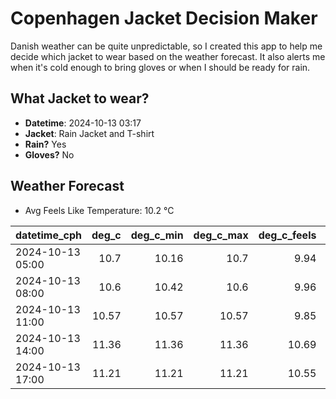 
# Copenhagen Jacket Decision Maker

Danish weather can be quite unpredictable, so I created this app to help me decide which jacket to wear based on the weather forecast. 
It also alerts me when it's cold enough to bring gloves or when I should be ready for rain.

## What Jacket to wear?

- **Datetime**: 2024-10-13 03:17
- **Jacket**: Rain Jacket and T-shirt
- **Rain?** Yes
- **Gloves?** No

## Weather Forecast
- Avg Feels Like Temperature: 10.2 °C

| datetime_cph     |   deg_c |   deg_c_min |   deg_c_max |   deg_c_feels | weather   | wind   | rain   |
|:-----------------|--------:|------------:|------------:|--------------:|:----------|:-------|:-------|
| 2024-10-13 05:00 |   10.7  |       10.16 |       10.7  |          9.94 | Rain      | Medium | Low    |
| 2024-10-13 08:00 |   10.6  |       10.42 |       10.6  |          9.96 | Rain      | Medium | Medium |
| 2024-10-13 11:00 |   10.57 |       10.57 |       10.57 |          9.85 | Rain      | Low    | Low    |
| 2024-10-13 14:00 |   11.36 |       11.36 |       11.36 |         10.69 | Rain      | Low    | Low    |
| 2024-10-13 17:00 |   11.21 |       11.21 |       11.21 |         10.55 | Rain      | Low    | Low    |
        